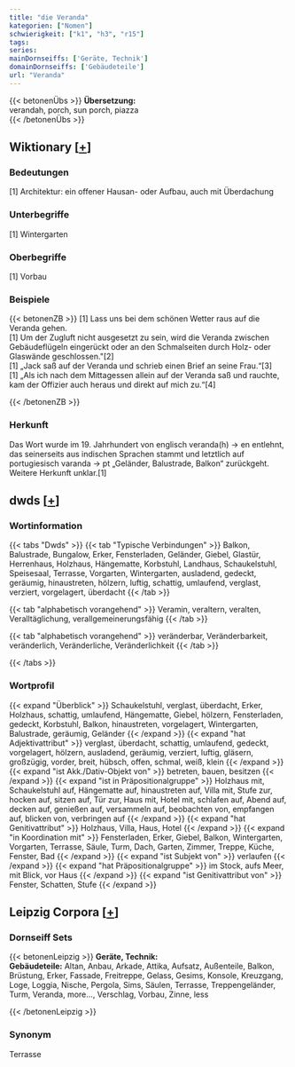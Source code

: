 ```yaml
---
title: "die Veranda"
kategorien: ["Nomen"]
schwierigkeit: ["k1", "h3", "r15"]
tags:
series:
mainDornseiffs: ['Geräte, Technik']
domainDornseiffs: ['Gebäudeteile']
url: "Veranda"
---
```


{{< betonenÜbs >}}
**Übersetzung:**  
verandah, porch, sun porch, piazza  
{{< /betonenÜbs >}}

## Wiktionary [[+](https://de.wiktionary.org/wiki/Veranda)]

### Bedeutungen
[1] Architektur: ein offener Hausan- oder Aufbau, auch mit Überdachung  

### Unterbegriffe
[1] Wintergarten  

### Oberbegriffe
[1] Vorbau  

### Beispiele
{{< betonenZB >}}
[1] Lass uns bei dem schönen Wetter raus auf die Veranda gehen.  
[1] Um der Zugluft nicht ausgesetzt zu sein, wird die Veranda zwischen Gebäudeflügeln eingerückt oder an den Schmalseiten durch Holz- oder Glaswände geschlossen."[2]  
[1] „Jack saß auf der Veranda und schrieb einen Brief an seine Frau.“[3]  
[1] „Als ich nach dem Mittagessen allein auf der Veranda saß und rauchte, kam der Offizier auch heraus und direkt auf mich zu.“[4]  

{{< /betonenZB >}}
### Herkunft
Das Wort wurde im 19. Jahrhundert von englisch veranda(h) → en entlehnt, das seinerseits aus indischen Sprachen stammt und letztlich auf portugiesisch varanda → pt „Geländer, Balustrade, Balkon“ zurückgeht. Weitere Herkunft unklar.[1]  



## dwds [[+](https://www.dwds.de/wb/Veranda)]

### Wortinformation
{{< tabs "Dwds" >}}
{{< tab "Typische Verbindungen" >}}
Balkon, Balustrade, Bungalow, Erker, Fensterladen, Geländer, Giebel, Glastür, Herrenhaus, Holzhaus, Hängematte, Korbstuhl, Landhaus, Schaukelstuhl, Speisesaal, Terrasse, Vorgarten, Wintergarten, ausladend, gedeckt, geräumig, hinaustreten, hölzern, luftig, schattig, umlaufend, verglast, verziert, vorgelagert, überdacht
{{< /tab >}}

{{< tab "alphabetisch vorangehend" >}}
Veramin, veraltern, veralten, Veralltäglichung, verallgemeinerungsfähig
{{< /tab >}}

{{< tab "alphabetisch vorangehend" >}}
veränderbar, Veränderbarkeit, veränderlich, Veränderliche, Veränderlichkeit
{{< /tab >}}

{{< /tabs >}}

### Wortprofil
{{< expand "Überblick" >}} Schaukelstuhl, verglast, überdacht, Erker, Holzhaus, schattig, umlaufend, Hängematte, Giebel, hölzern, Fensterladen, gedeckt, Korbstuhl, Balkon, hinaustreten, vorgelagert, Wintergarten, Balustrade, geräumig, Geländer {{< /expand >}}
{{< expand "hat Adjektivattribut" >}} verglast, überdacht, schattig, umlaufend, gedeckt, vorgelagert, hölzern, ausladend, geräumig, verziert, luftig, gläsern, großzügig, vorder, breit, hübsch, offen, schmal, weiß, klein {{< /expand >}}
{{< expand "ist Akk./Dativ-Objekt von" >}} betreten, bauen, besitzen {{< /expand >}}
{{< expand "ist in Präpositionalgruppe" >}} Holzhaus mit, Schaukelstuhl auf, Hängematte auf, hinaustreten auf, Villa mit, Stufe zur, hocken auf, sitzen auf, Tür zur, Haus mit, Hotel mit, schlafen auf, Abend auf, decken auf, genießen auf, versammeln auf, beobachten von, empfangen auf, blicken von, verbringen auf {{< /expand >}}
{{< expand "hat Genitivattribut" >}} Holzhaus, Villa, Haus, Hotel {{< /expand >}}
{{< expand "in Koordination mit" >}} Fensterladen, Erker, Giebel, Balkon, Wintergarten, Vorgarten, Terrasse, Säule, Turm, Dach, Garten, Zimmer, Treppe, Küche, Fenster, Bad {{< /expand >}}
{{< expand "ist Subjekt von" >}} verlaufen {{< /expand >}}
{{< expand "hat Präpositionalgruppe" >}} im Stock, aufs Meer, mit Blick, vor Haus {{< /expand >}}
{{< expand "ist Genitivattribut von" >}} Fenster, Schatten, Stufe {{< /expand >}}

## Leipzig Corpora [[+](https://corpora.uni-leipzig.de/en/res?word=Veranda&corpusId=deu_newscrawl-public_2018)]

### Dornseiff Sets
{{< betonenLeipzig >}}
**Geräte, Technik:**  
**Gebäudeteile:** Altan, Anbau, Arkade, Attika, Aufsatz, Außenteile, Balkon, Brüstung, Erker, Fassade, Freitreppe, Gelass, Gesims, Konsole, Kreuzgang, Loge, Loggia, Nische, Pergola, Sims, Säulen, Terrasse, Treppengeländer, Turm, Veranda, more..., Verschlag, Vorbau, Zinne, less  

{{< /betonenLeipzig >}}

### Synonym
Terrasse


